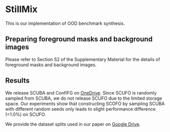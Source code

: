 # StillMix
This is our implementation of OOD benchmark synthesis. 


## Preparing foreground masks and background images
Please refer to Section S2 of the Supplementary Material for the details of foreground masks and background images.



## Results
We release SCUBA and ConflFG on [OneDrive](https://1drv.ms/f/c/c88d845f827102a9/EqkCcYJfhI0ggMgCswEAAAABsGGo_cMwk4xZSjoMu0Q5kQ?e=3OB4hP). Since SCUFO is randomly sampled from SCUBA, we do not release SCUFO due to the limited storage space. Our experiments show that constructing SCOFO by sampling SCUBA with different random seeds only leads to slight performance difference (<1.0%) on SCUFO.

We provide the dataset splits used in our paper on [Google Drive](https://drive.google.com/drive/folders/1H2_rfwImw6HtUd2PfiASInAy9WylnkSQ?usp=drive_link).
